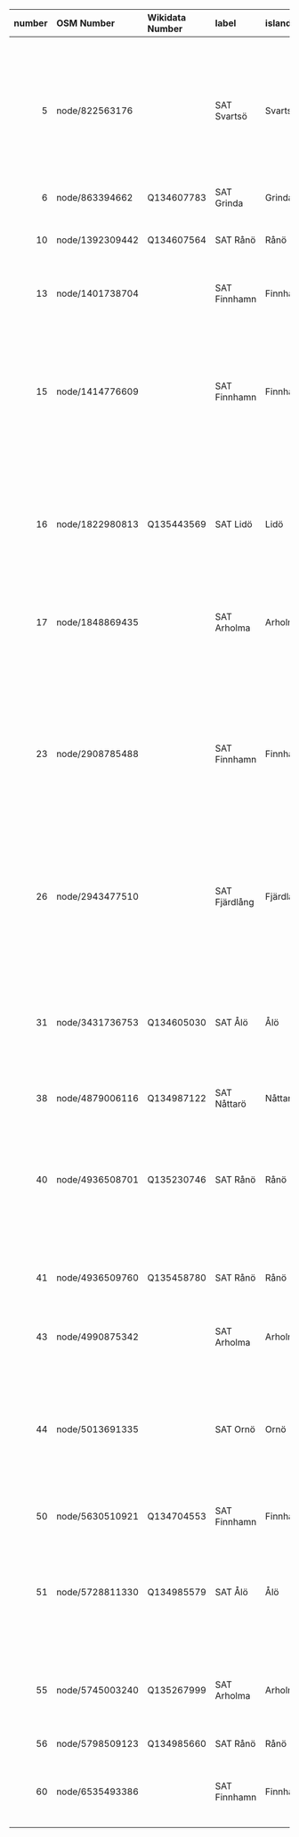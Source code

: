 |   number | OSM Number      | Wikidata Number   | label         | island    | access   | drinking_water   | note                                                                                            | note:en                                                                            | operator            | operator:wikidata   | contact_url   | contact_phone   | wikimedia_commons                      | image                                                                                                                                                                          | image:license   | image:license:wikidata   | check_date   | start_date   | osm_notes_nearby                                                                                                         | osm_note_ids   | osm_note_links                             | fixme                                                                                                                                            |
|---------:|:----------------|:------------------|:--------------|:----------|:---------|:-----------------|:------------------------------------------------------------------------------------------------|:-----------------------------------------------------------------------------------|:--------------------|:--------------------|:--------------|:----------------|:---------------------------------------|:-------------------------------------------------------------------------------------------------------------------------------------------------------------------------------|:----------------|:-------------------------|:-------------|:-------------|:-------------------------------------------------------------------------------------------------------------------------|:---------------|:-------------------------------------------|:-------------------------------------------------------------------------------------------------------------------------------------------------|
|        5 | node/822563176  |                   | SAT Svartsö   | Svartsö   |          |                  |                                                                                                 |                                                                                    |                     |                     |               |                 |                                        |                                                                                                                                                                                |                 |                          |              |              | Fungerar detta dricksvatten 2025 https://www.openstreetmap.org/node/822563176                                            | 4874294        | https://www.openstreetmap.org/note/4874294 | saknar drinking_water-tag; saknar access; saknar bild; saknar operator; saknar länk till Wikidata; saknar check_date; kolla närliggande OSM Note |
|        6 | node/863394662  | Q134607783        | SAT Grinda    | Grinda    | yes      | yes              |                                                                                                 |                                                                                    |                     |                     |               |                 |                                        | https://upload.wikimedia.org/wikipedia/commons/3/3f/SAT_Grinda_camping_vattenpump.jpg                                                                                          | CC-0            | Q6938433                 | 2025-03-23   |              |                                                                                                                          |                |                                            | saknar operator                                                                                                                                  |
|       10 | node/1392309442 | Q134607564        | SAT Rånö      | Rånö      |          |                  |                                                                                                 |                                                                                    |                     |                     |               |                 |                                        | https://upload.wikimedia.org/wikipedia/commons/b/b9/SAT_R%C3%A5n%C3%B6_vandring_2025_04_09.jpg                                                                                 | CC-0            |                          | 2025-08-02   |              |                                                                                                                          |                |                                            | saknar drinking_water-tag; saknar access; saknar operator                                                                                        |
|       13 | node/1401738704 |                   | SAT Finnhamn  | Finnhamn  | yes      | yes              |                                                                                                 |                                                                                    |                     |                     |               |                 |                                        | https://upload.wikimedia.org/wikipedia/commons/thumb/b/b9/SAT_Finnhamn_camp_site_water_02.jpg/1536px-SAT_Finnhamn_camp_site_water_02.jpg                                       | CC-0            |                          | 2025-08-10   |              |                                                                                                                          |                |                                            | saknar operator; saknar länk till Wikidata                                                                                                       |
|       15 | node/1414776609 |                   | SAT Finnhamn  | Finnhamn  |          |                  |                                                                                                 |                                                                                    |                     |                     |               |                 |                                        |                                                                                                                                                                                |                 |                          |              |              | Vad är status på denna pump? Jag har tagit kort på dricksvattenpumparna och lagt upp dom på Wikicommons men missat denna | 4720705        | https://www.openstreetmap.org/note/4720705 | saknar drinking_water-tag; saknar access; saknar bild; saknar operator; saknar länk till Wikidata; saknar check_date; kolla närliggande OSM Note |
|          |                 |                   |               |           |          |                  |                                                                                                 |                                                                                    |                     |                     |               |                 |                                        |                                                                                                                                                                                |                 |                          |              |              |                                                                                                                          |                |                                            |                                                                                                                                                  |
|          |                 |                   |               |           |          |                  |                                                                                                 |                                                                                    |                     |                     |               |                 |                                        |                                                                                                                                                                                |                 |                          |              |              | https://commons.wikimedia.org/wiki/Category:SAT_Finnhamn_drinking_water                                                  |                |                                            |                                                                                                                                                  |
|       16 | node/1822980813 | Q135443569        | SAT Lidö      | Lidö      | yes      |                  |                                                                                                 |                                                                                    |                     |                     |               |                 |                                        |                                                                                                                                                                                |                 |                          |              |              |                                                                                                                          |                |                                            | saknar drinking_water-tag; saknar bild; saknar operator; saknar check_date                                                                       |
|       17 | node/1848869435 |                   | SAT Arholma   | Arholma   |          |                  |                                                                                                 |                                                                                    |                     |                     |               |                 |                                        |                                                                                                                                                                                |                 |                          |              |              |                                                                                                                          | 4872169        | https://www.openstreetmap.org/note/4872169 | saknar drinking_water-tag; saknar access; saknar bild; saknar operator; saknar länk till Wikidata; saknar check_date                             |
|       23 | node/2908785488 |                   | SAT Finnhamn  | Finnhamn  |          |                  |                                                                                                 |                                                                                    |                     |                     |               |                 |                                        |                                                                                                                                                                                |                 |                          |              |              | Need to check drinking water access...                                                                                   | 4917193        | https://www.openstreetmap.org/note/4917193 | saknar drinking_water-tag; saknar access; saknar bild; saknar operator; saknar länk till Wikidata; saknar check_date; kolla närliggande OSM Note |
|       26 | node/2943477510 |                   | SAT Fjärdlång | Fjärdlång | yes      | unknown          | måste bekräftas                                                                                 |                                                                                    |                     |                     |               |                 |                                        | https://upload.wikimedia.org/wikipedia/commons/2/21/SAT_Fj%C3%A4rdl%C3%A5ng_2025_april_vattenkran_och_toalett.jpg                                                              | CC-0            | Q6938433                 |              |              | Vatten kran och torrdass                                                                                                 | 4718793        | https://www.openstreetmap.org/note/4718793 | dricksvatten ej testat / unknown; saknar operator; saknar länk till Wikidata; saknar check_date; kolla närliggande OSM Note                      |
|       31 | node/3431736753 | Q134605030        | SAT Ålö       | Ålö       | yes      |                  | Drickbart vatten Ta gärna vatten – men slösa inte. Det är ont om färskvatten i hela skärgården. | Drinkable water Please save on water. There is a water scarcity in the archipelago | Skärgårdsstiftelsen | Q10670989           |               |                 | Category:Ålö Storsand drinking water   | https://upload.wikimedia.org/wikipedia/commons/f/fc/SAT_%C3%85l%C3%B6_vandring_2025_april_55_-_vatten_vid_Storsand.jpg                                                         | CC0 1.0         | Q6938433                 | 2025-08-06   |              |                                                                                                                          |                |                                            | saknar drinking_water-tag                                                                                                                        |
|       38 | node/4879006116 | Q134987122        | SAT Nåttarö   | Nåttarö   |          | no               |                                                                                                 |                                                                                    | Skärgårdsstiftelsen |                     |               |                 | Category:Nåttarö_hostel_drinking_water | https://upload.wikimedia.org/wikipedia/commons/2/22/SATN%C3%A5ttar%C3%B6_2025_april_%28222%29_vattenkran.jpg                                                                   |                 |                          | 2025-07-31   |              |                                                                                                                          |                |                                            | saknar access; bild utan licensinfo                                                                                                              |
|       40 | node/4936508701 | Q135230746        | SAT Rånö      | Rånö      |          |                  |                                                                                                 |                                                                                    |                     |                     |               |                 |                                        |                                                                                                                                                                                |                 |                          |              |              | Pratade med ansvarig för stugbyn skall finnas pump uppe i skogen                                                         | 4782421        | https://www.openstreetmap.org/note/4782421 | saknar drinking_water-tag; saknar access; saknar bild; saknar operator; saknar check_date; kolla närliggande OSM Note                            |
|       41 | node/4936509760 | Q135458780        | SAT Rånö      | Rånö      |          |                  |                                                                                                 |                                                                                    |                     |                     |               |                 |                                        |                                                                                                                                                                                |                 |                          | 2025-04-02   |              |                                                                                                                          |                |                                            | saknar drinking_water-tag; saknar access; saknar bild; saknar operator                                                                           |
|       43 | node/4990875342 |                   | SAT Arholma   | Arholma   | yes      | yes              |                                                                                                 |                                                                                    |                     |                     |               |                 |                                        | https://upload.wikimedia.org/wikipedia/commons/thumb/a/ac/SAT_Arholma_20250813_vandring_leden_06.jpg/1536px-SAT_Arholma_20250813_vandring_leden_06.jpg                         | CC-0            | Q6938433                 | 2025-08-13   |              |                                                                                                                          |                |                                            | saknar operator; saknar länk till Wikidata                                                                                                       |
|       44 | node/5013691335 |                   | SAT Ornö      | Ornö      | yes      |                  |                                                                                                 |                                                                                    |                     |                     |               |                 |                                        |                                                                                                                                                                                |                 |                          |              |              | Node https://www.openstreetmap.org/node/5013691335                                                                       | 4704932        | https://www.openstreetmap.org/note/4704932 | saknar drinking_water-tag; saknar bild; saknar operator; saknar länk till Wikidata; saknar check_date; kolla närliggande OSM Note                |
|       50 | node/5630510921 | Q134704553        | SAT Finnhamn  | Finnhamn  | yes      | yes              |                                                                                                 |                                                                                    |                     |                     |               |                 |                                        | https://upload.wikimedia.org/wikipedia/commons/thumb/2/2a/SAL_Finnhamn_stugbyn_vattenpump_01.jpg/500px-SAL_Finnhamn_stugbyn_vattenpump_01.jpg                                  |                 |                          | 2025-04-18   |              |                                                                                                                          |                |                                            | bild utan licensinfo; saknar operator                                                                                                            |
|       51 | node/5728811330 | Q134985579        | SAT Ålö       | Ålö       | yes      | yes              | Drickbart vatten Ta gärna vatten – men slösa inte. Det är ont om färskvatten i hela skärgården. | Drinkable water Please save on water. There is a water scarcity in the archipelago | Skärgårdsstiftelsen | Q10670989           |               |                 | Category:Ålö_ferry_stop_drinking_water | https://upload.wikimedia.org/wikipedia/commons/0/09/SAT_%C3%85l%C3%B6_vandring_2025_april_05_vattenpump.jpg                                                                    | CC-0            | Q6938433                 | 2025-08-04   |              |                                                                                                                          |                |                                            |                                                                                                                                                  |
|       55 | node/5745003240 | Q135267999        | SAT Arholma   | Arholma   | yes      | yes              | Vattnet verkar ha mycket järn och ej testat                                                     | The water seems to have a lot of iron and has not been tested                      | Skärgårdsstiftelsen | Q10670989           |               |                 | Category:Arholma_camping_dricksvatten  | https://upload.wikimedia.org/wikipedia/commons/thumb/e/ec/Arholma_SAT_20250813_18_dricksvattenpump.jpg/1536px-Arholma_SAT_20250813_18_dricksvattenpump.jpg                     |                 |                          | 2025-08-13   |              |                                                                                                                          |                |                                            | bild utan licensinfo                                                                                                                             |
|       56 | node/5798509123 | Q134985660        | SAT Rånö      | Rånö      |          | yes              |                                                                                                 |                                                                                    |                     |                     |               |                 | Category:Rånö_drinking_water_camp_site | https://upload.wikimedia.org/wikipedia/commons/thumb/b/be/SAT_R%C3%A5n%C3%B6_vattenpump_vid_t%C3%A4ltplatsen.jpg/3024px-SAT_R%C3%A5n%C3%B6_vattenpump_vid_t%C3%A4ltplatsen.jpg | CC-0            | Q6938433                 | 2025-04-02   |              |                                                                                                                          |                |                                            | saknar access; saknar operator                                                                                                                   |
|       60 | node/6535493386 |                   | SAT Finnhamn  | Finnhamn  | yes      | yes              |                                                                                                 |                                                                                    |                     |                     |               |                 |                                        | https://upload.wikimedia.org/wikipedia/commons/thumb/c/c9/SAL_Finnhamn_stugbyn_vattenpump_2.jpg/500px-SAL_Finnhamn_stugbyn_vattenpump_2.jpg                                    |                 |                          | 2025-04-18   |              |                                                                                                                          |                |                                            | bild utan licensinfo; saknar operator; saknar länk till Wikidata                                                                                 |